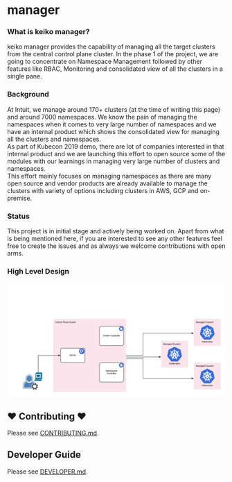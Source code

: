 # manager

### What is keiko manager?
keiko manager provides the capability of managing all the target clusters from the central control plane cluster. In the phase 1 of the project, we are going to concentrate on Namespace Management followed by other features like RBAC, Monitoring and consolidated view of all the clusters in a single pane.


### Background

At Intuit, we manage around 170+ clusters (at the time of writing this page) and around 7000 namespaces. We know the pain of managing the namespaces when it comes to very large number of namespaces and we have an internal product which shows the consolidated view for managing all the clusters and namespaces.   
As part of Kubecon 2019 demo, there are lot of companies interested in that internal product and we are launching this effort to open source some of the modules with our learnings in managing very large number of clusters and namespaces.   
This effort mainly focuses on managing namespaces as there are many open source and vendor products are already available to manage the clusters with variety of options including clusters in AWS, GCP and on-premise. 

### Status
This project is in initial stage and actively being worked on. Apart from what is being mentioned here, if you are interested to see any other features feel free to create the issues and as always we welcome contributions with open arms.

### High Level Design

![Design](docs/images/keiko-manager.jpeg)

## ❤ Contributing ❤

Please see [CONTRIBUTING.md](.github/CONTRIBUTING.md).

## Developer Guide

Please see [DEVELOPER.md](.github/DEVELOPER.md).

<!-- Markdown link -->
[install]: docs/README.md
[ext_link]: https://upload.wikimedia.org/wikipedia/commons/d/d9/VisualEditor_-_Icon_-_External-link.svg


[GithubMaintainedUrl]: https://github.com/keikoproj/manager/graphs/commit-activity
[GithubPrsUrl]: https://github.com/keikoproj/manager/pulls
[SlackUrl]: https://keikoproj.slack.com/messages/manager

[BuildStatusImg]: https://travis-ci.org/keikoproj/manager.svg?branch=master
[BuildMasterUrl]: https://travis-ci.org/keikoproj/manager

[CodecovImg]: https://codecov.io/gh/keikoproj/manager/branch/master/graph/badge.svg
[CodecovUrl]: https://codecov.io/gh/keikoproj/manager

[GoReportImg]: https://goreportcard.com/badge/github.com/keikoproj/manager
[GoReportUrl]: https://goreportcard.com/report/github.com/keikoproj/manager






